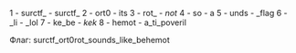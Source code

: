 1 - surctf_ - surctf_
2 - ort0 - its
3 - rot_ - _not_
4 - so - a
5 - unds - _flag
6 - _li - _lol
7 - ke_be - _kek_
8 - hemot - a_ti_poveril

Флаг: surctf_ort0rot_sounds_like_behemot
